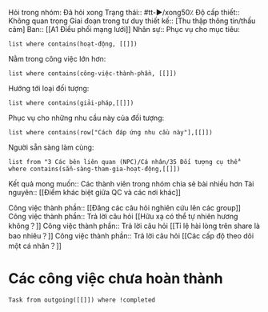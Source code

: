 Hỏi trong nhóm: Đã hỏi xong
Trạng thái:: #tt-▶️/xong50٪
Độ cấp thiết:: Không quan trọng
Giai đoạn trong tư duy thiết kế:: [Thu thập thông tin/thấu cảm]
Ban:: [[A1 Điều phối mạng lưới]]
Nhân sự::
Phục vụ cho mục tiêu:
```dataview
list where contains(hoạt-động, [[]])
```
Nằm trong công việc lớn hơn:
```dataview
list where contains(công-việc-thành-phần, [[]])
```
Hướng tới loại đối tượng:
```dataview
list where contains(giải-pháp,[[]])
```
Phục vụ cho những nhu cầu này của đối tượng:
```dataview
list where contains(row["Cách đáp ứng nhu cầu này"],[[]])
```
Người sẵn sàng làm cùng:
```dataview
list from "3 Các bên liên quan (NPC)/Cá nhân/35 Đối tượng cụ thể" where contains(sẵn-sàng-tham-gia-hoạt-động,[[]])
```

Kết quả mong muốn:: Các thành viên trong nhóm chia sẻ bài nhiều hơn
Tài nguyên:: [[Điểm khác biệt giữa QC và các nơi khác]]

Công việc thành phần:: [[Đăng các câu hỏi nghiên cứu lên các group]] 
Công việc thành phần:: Trả lời câu hỏi [[Hữu xạ có thể tự nhiên hương không？]]
Công việc thành phần:: Trả lời câu hỏi [[Tỉ lệ hài lòng trên share là bao nhiêu？]]
Công việc thành phần:: Trả lời câu hỏi [[Các cấp độ theo dõi một cá nhân？]]

# Các công việc chưa hoàn thành
```dataview
Task from outgoing([[]]) where !completed
```
